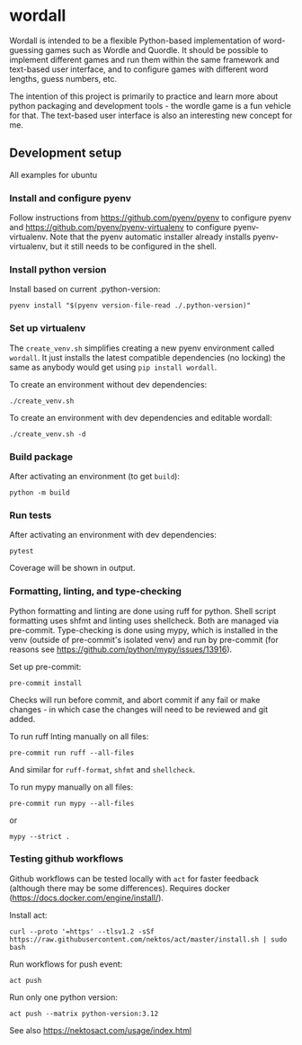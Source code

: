 # wordall

Wordall is intended to be a flexible Python-based implementation of word-guessing games
such as Wordle and Quordle. It should be possible to implement different games and run
them within the same framework and text-based user interface, and to configure games
with different word lengths, guess numbers, etc.

The intention of this project is primarily to practice and learn more about python
packaging and development tools - the wordle game is a fun vehicle for that. The
text-based user interface is also an interesting new concept for me.

## Development setup
All examples for ubuntu

### Install and configure pyenv
Follow instructions from https://github.com/pyenv/pyenv to configure pyenv and
https://github.com/pyenv/pyenv-virtualenv to configure pyenv-virtualenv. Note that the
pyenv automatic installer already installs pyenv-virtualenv, but it still needs to be
configured in the shell.

### Install python version
Install based on current .python-version:
```
pyenv install "$(pyenv version-file-read ./.python-version)"
```

### Set up virtualenv
The `create_venv.sh` simplifies creating a new pyenv environment called `wordall`. It
just installs the latest compatible dependencies (no locking) the same as anybody would
get using `pip install wordall`.

To create an environment without dev dependencies:
```
./create_venv.sh
```
To create an environment with dev dependencies and editable wordall:
```
./create_venv.sh -d
```

### Build package
After activating an environment (to get `build`):
```
python -m build
```

### Run tests
After activating an environment with dev dependencies:
```
pytest
```
Coverage will be shown in output.

### Formatting, linting, and type-checking
Python formatting and linting are done using ruff for python. Shell script formatting
uses shfmt and linting uses shellcheck. Both are managed via pre-commit. Type-checking
is done using mypy, which is installed in the venv (outside of pre-commit's isolated
venv) and run by pre-commit (for reasons see
https://github.com/python/mypy/issues/13916).

Set up pre-commit:
```
pre-commit install
```

Checks will run before commit, and abort commit if any fail or make changes - in which
case the changes will need to be reviewed and git added.

To run ruff lnting manually on all files:
```
pre-commit run ruff --all-files
```
And similar for `ruff-format`, `shfmt` and `shellcheck`.

To run mypy manually on all files:
```
pre-commit run mypy --all-files
```
or
```
mypy --strict .
```

### Testing github workflows
Github workflows can be tested locally with `act` for faster feedback (although there
may be some differences). Requires docker (https://docs.docker.com/engine/install/).

Install act:
```
curl --proto '=https' --tlsv1.2 -sSf https://raw.githubusercontent.com/nektos/act/master/install.sh | sudo bash
```

Run workflows for push event:
```
act push
```
Run only one python version:
```
act push --matrix python-version:3.12
```

See also https://nektosact.com/usage/index.html
